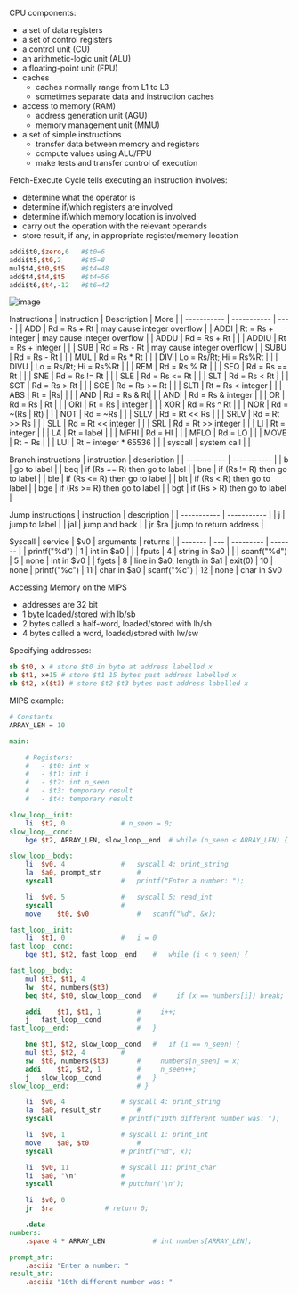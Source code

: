 CPU components:
- a set of data registers
- a set of control registers
- a control unit (CU)
- an arithmetic-logic unit (ALU)
- a floating-point unit (FPU)
- caches
  - caches normally range from L1 to L3
  - sometimes separate data and instruction caches
- access to memory (RAM)
  - address generation unit (AGU)
  - memory management unit (MMU)
- a set of simple instructions
  - transfer data between memory and registers
  - compute values using ALU/FPU
  - make tests and transfer control of execution

Fetch-Execute Cycle tells executing an instruction involves:
- determine what the operator is
- determine if/which registers are involved
- determine if/which memory location is involved
- carry out the operation with the relevant operands
- store result, if any, in appropriate register/memory location

``` mips
addi$t0,$zero,6   #$t0=6 
addi$t5,$t0,2     #$t5=8 
mul$t4,$t0,$t5    #$t4=48 
add$t4,$t4,$t5    #$t4=56 
addi$t6,$t4,-12   #$t6=42
```

![image](https://user-images.githubusercontent.com/95273765/207996927-3fb1d627-6918-4e45-bb14-a2f49f1e9c8c.png)

Instructions
| Instruction | Description | More |
| ----------- | ----------- | ---- |
| ADD         | Rd = Rs + Rt |  may cause integer overflow |
| ADDI        | Rt = Rs + integer | may cause integer overflow |
| ADDU        | Rd = Rs + Rt | |
| ADDIU       | Rt = Rs + integer | |
| SUB         | Rd = Rs - Rt | may cause integer overflow |
| SUBU        | Rd = Rs - Rt | |
| MUL         | Rd = Rs * Rt | |
| DIV         | Lo = Rs/Rt; Hi = Rs%Rt | |
| DIVU        | Lo = Rs/Rt; Hi = Rs%Rt | |
| REM         | Rd = Rs % Rt | |
| SEQ         | Rd = Rs == Rt | |
| SNE         | Rd = Rs != Rt | |
| SLE         | Rd = Rs <= Rt | |
| SLT         | Rd = Rs < Rt | |
| SGT         | Rd = Rs > Rt | |
| SGE         | Rd = Rs >= Rt | |
| SLTI        | Rt = Rs < integer | |
| ABS         | Rt = \|Rs\| | |
| AND         | Rd = Rs & Rt| |
| ANDI        | Rd = Rs & integer | |
| OR          | Rd = Rs \| Rt | |
| ORI         | Rt = Rs \| integer | |
| XOR         | Rd = Rs ^ Rt | |
| NOR         | Rd = ~(Rs | Rt) | |
| NOT         | Rd = ~Rs | |
| SLLV        | Rd = Rt << Rs | |
| SRLV        | Rd = Rt >> Rs | |
| SLL         | Rd = Rt << integer | |
| SRL         | Rd = Rt >> integer | |
| LI          | Rt = integer | |
| LA          | Rt = label | |
| MFHI        | Rd = HI | |
| MFLO        | Rd = LO | |
| MOVE        | Rt = Rs | |
| LUI         | Rt = integer * 65536 | |
| syscall     | system call | |

Branch instructions
| instruction | description |
| ----------- | ----------- |
| b           | go to label |
| beq         | if (Rs == R) then go to label |
| bne         | if (Rs != R) then go to label |
| ble         | if (Rs <= R) then go to label |
| blt         | if (Rs < R) then go to label |
| bge         | if (Rs >= R) then go to label |
| bgt         | if (Rs > R) then go to label |

Jump instructions
| instruction | description |
| ----------- | ----------- |
| j           | jump to label |
| jal         | jump and back |
| jr $ra      | jump to return address |

Syscall
| service | $v0 | arguments | returns |
| ------- | --- | --------- | ------- |
| printf("%d") | 1 | int in $a0 | |
| fputs | 4 | string in $a0 | |
| scanf("%d") | 5 | none | int in $v0 |
| fgets | 8 | line in $a0, length in $a1
| exit(0) | 10 | none
| printf("%c") | 11 | char in $a0
| scanf("%c") | 12 | none | char in $v0

Accessing Memory on the MIPS
- addresses are 32 bit
- 1 byte loaded/stored with lb/sb
- 2 bytes called a half-word, loaded/stored with lh/sh
- 4 bytes called a word, loaded/stored with lw/sw

Specifying addresses:
``` mips
sb $t0, x # store $t0 in byte at address labelled x
sb $t1, x+15 # store $t1 15 bytes past address labelled x
sb $t2, x($t3) # store $t2 $t3 bytes past address labelled x
```

MIPS example:
``` mips
# Constants
ARRAY_LEN = 10

main:

	# Registers:
	#   - $t0: int x
	#   - $t1: int i
	#   - $t2: int n_seen
	#   - $t3: temporary result
	#   - $t4: temporary result

slow_loop__init:
	li	$t2, 0				# n_seen = 0;
slow_loop__cond:
	bge	$t2, ARRAY_LEN, slow_loop__end	# while (n_seen < ARRAY_LEN) {

slow_loop__body:
	li	$v0, 4				#   syscall 4: print_string
	la	$a0, prompt_str			#
	syscall					#   printf("Enter a number: ");

	li	$v0, 5				#   syscall 5: read_int
	syscall					#
	move	$t0, $v0			#   scanf("%d", &x);

fast_loop__init:
	li	$t1, 0				#   i = 0
fast_loop__cond:
	bge	$t1, $t2, fast_loop__end	#   while (i < n_seen) {

fast_loop__body:
	mul	$t3, $t1, 4
	lw	$t4, numbers($t3)
	beq	$t4, $t0, slow_loop__cond	#     if (x == numbers[i]) break;

	addi	$t1, $t1, 1			#     i++;
	j	fast_loop__cond			# 
fast_loop__end:					#   }

	bne	$t1, $t2, slow_loop__cond	#   if (i == n_seen) {
	mul	$t3, $t2, 4			#
	sw	$t0, numbers($t3)		#     numbers[n_seen] = x;
	addi	$t2, $t2, 1			#     n_seen++;
	j	slow_loop__cond			#   }
slow_loop__end:					# }

	li	$v0, 4				# syscall 4: print_string
	la	$a0, result_str			#
	syscall					# printf("10th different number was: ");

	li	$v0, 1				# syscall 1: print_int
	move	$a0, $t0			#
	syscall					# printf("%d", x);

	li	$v0, 11				# syscall 11: print_char	
	li	$a0, '\n'			#
	syscall					# putchar('\n');

	li	$v0, 0
	jr	$ra				# return 0;

	.data
numbers:
	.space 4 * ARRAY_LEN			# int numbers[ARRAY_LEN];

prompt_str:
	.asciiz	"Enter a number: "
result_str:
	.asciiz	"10th different number was: "
```

